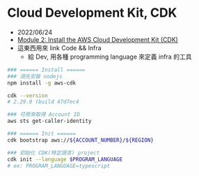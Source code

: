 

# Cloud Development Kit, CDK

- 2022/06/24
- [Module 2: Install the AWS Cloud Development Kit (CDK)](https://aws.amazon.com/getting-started/guides/setup-cdk/module-two/)
- 這東西用來 link Code && Infra
    - 給 Dev, 用各種 programming language 來定義 infra 的工具

```bash
### ====== Install ======
### 須先安裝 nodejs
npm install -g aws-cdk

cdk --version
# 2.29.0 (build 47d7ec4

### 可用來取得 Account ID
aws sts get-caller-identity

### ====== Init ======
cdk bootstrap aws://${ACCOUNT_NUMBER}/${REGION}

### 初始化 CDK(特定語言) project
cdk init --language $PROGRAM_LANGUAGE
# ex: PROGRAM_LANGUAGE=typescript
```
